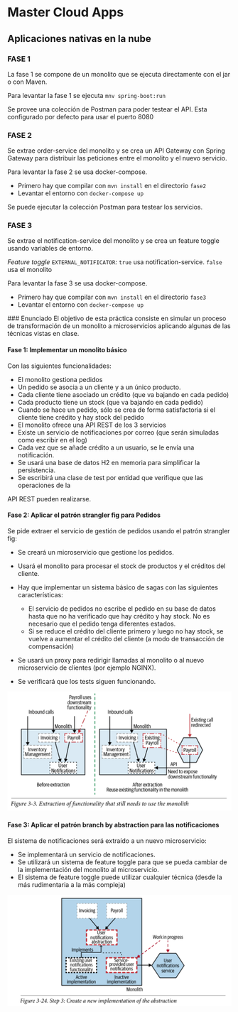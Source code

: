 # Master Cloud Apps


## Aplicaciones nativas en la nube
 
### FASE 1

La fase 1 se compone de un monolito que se ejecuta directamente con el jar o con Maven.

Para levantar la fase 1 se ejecuta `mnv spring-boot:run` 

Se provee una colección de Postman para poder testear el API. Esta configurado por defecto para usar el puerto 8080


### FASE 2

Se extrae order-service del monolito y se crea un API Gateway con Spring Gateway para distribuir las peticiones entre el monolito y el nuevo servicio.

Para levantar la fase 2 se usa docker-compose.

* Primero hay que compilar con `mvn install` en el directorio `fase2`
* Levantar el entorno con `docker-compose up`

Se puede ejecutar la colección Postman para testear los servicios.


### FASE 3

Se extrae el notification-service del monolito y se crea un feature toggle usando variables de entorno.

*Feature toggle*
`EXTERNAL_NOTIFICATOR`: `true` usa notification-service. `false` usa el monolito

Para levantar la fase 3 se usa docker-compose.

* Primero hay que compilar con `mvn install` en el directorio `fase3`
* Levantar el entorno con `docker-compose up`


### Enunciado
El objetivo de esta práctica consiste en simular un proceso de transformación de un
monolito a microservicios aplicando algunas de las técnicas vistas en clase.

#### Fase 1: Implementar un monolito básico

Con las siguientes funcionalidades:

* El monolito gestiona pedidos
* Un pedido se asocia a un cliente y a un único producto.
* Cada cliente tiene asociado un crédito (que va bajando en cada pedido)
* Cada producto tiene un stock (que va bajando en cada pedido)
* Cuando se hace un pedido, sólo se crea de forma satisfactoria si el cliente tiene
crédito y hay stock del pedido
* El monolito ofrece una API REST de los 3 servicios
* Existe un servicio de notificaciones por correo (que serán simuladas como escribir en
el log)
* Cada vez que se añade crédito a un usuario, se le envía una notificación.
* Se usará una base de datos H2 en memoria para simplificar la persistencia.
* Se escribirá una clase de test por entidad que verifique que las operaciones de la

API REST pueden realizarse.

#### Fase 2: Aplicar el patrón strangler fig para Pedidos

Se pide extraer el servicio de gestión de pedidos usando el patrón strangler fig:

* Se creará un microservicio que gestione los pedidos.
* Usará el monolito para procesar el stock de productos y el créditos del cliente.
* Hay que implementar un sistema básico de sagas con las siguientes características:
  * El servicio de pedidos no escribe el pedido en su base de datos hasta que no
ha verificado que hay crédito y hay stock. No es necesario que el pedido
tenga diferentes estados.
  * Si se reduce el crédito del cliente primero y luego no hay stock, se vuelve a
aumentar el crédito del cliente (a modo de transacción de compensación)

* Se usará un proxy para redirigir llamadas al monolito o al nuevo microservicio de
clientes (por ejemplo NGINX).
* Se verificará que los tests siguen funcionando.

![img1](img1.png)

#### Fase 3: Aplicar el patrón branch by abstraction para las notificaciones

El sistema de notificaciones será extraído a un nuevo microservicio:

* Se implementará un servicio de notificaciones.
* Se utilizará un sistema de feature toggle para que se pueda cambiar de la
implementación del monolito al microservicio.
* El sistema de feature toggle puede utilizar cualquier técnica (desde la más
rudimentaria a la más compleja)

![img2](img2.png)
